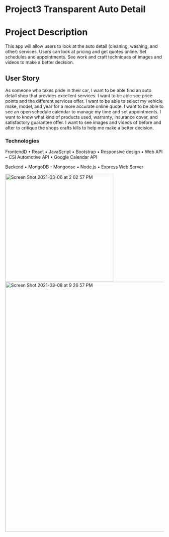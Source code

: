 # Project3 Transparent Auto Detail

# Project Description
This app will allow users to look at the auto detail (cleaning, washing, and other) services. Users can look at pricing and get quotes online. Set schedules and appointments. See work and craft techniques of images and videos to make a better decision.

## User Story
As someone who takes pride in their car, I want to be able find an auto detail shop that provides excellent services. I want to be able see price points and the different services offer. I want to be able to select my vehicle make, model, and year for a more accurate online quote. I want to be able to see an open schedule calendar to manage my time and set appointments. I want to know what kind of products used, warranty, insurance cover, and satisfactory guarantee offer. I want to see images and videos of before and after to critique the shops crafts kills to help me make a better decision.


### Technologies
FrontendD
•	React
•	JavaScript
•	Bootstrap
•	Responsive design
•	Web API – CSI Automotive API 
•	Google Calendar API

Backend
•	MongoDB - Mongoose
•	Node.js
•	Express Web Server  


<img width="343" alt="Screen Shot 2021-03-06 at 2 02 57 PM" src="https://user-images.githubusercontent.com/70989579/110222104-bad16500-7e84-11eb-8d04-63af75cc3087.png">

<img width="794" alt="Screen Shot 2021-03-08 at 9 26 57 PM" src="https://user-images.githubusercontent.com/70989579/110422927-0aff2180-8055-11eb-8972-04807fd44742.png">

